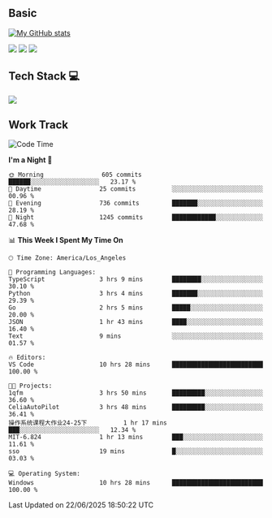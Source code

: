 ## Basic
 
[![My GitHub stats](https://github-readme-stats.vercel.app/api?username=Zzhihon&show_icons=true&theme=purple)](https://github.com/Zzhihon)
 
 [![](https://img.shields.io/badge/website-4493f8?style=for-the-badge&logo=About.me&logoColor=purple)](https://tatakal.com/)
 [![](https://img.shields.io/badge/RSS-4493f8?style=for-the-badge&logo=rss&logoColor=purple)](https://tatakal.com/feed/)
 [![](https://img.shields.io/badge/Email-4493f8?style=for-the-badge&logo=gmail&logoColor=purple)](mailto:bt1q@tatakal.com)

## Tech Stack 💻

<a href="https://skillicons.dev">
  <img src="https://skillicons.dev/icons?i=py,html,css,javascript,bash,java,vue,go,nodejs,cpp" />
</a>

</br>

## Work Track

<!--START_SECTION:waka-->
![Code Time](http://img.shields.io/badge/Code%20Time-416%20hrs%204%20mins-blue)

**I'm a Night 🦉** 

```text
🌞 Morning                605 commits         ██████░░░░░░░░░░░░░░░░░░░   23.17 % 
🌆 Daytime                25 commits          ░░░░░░░░░░░░░░░░░░░░░░░░░   00.96 % 
🌃 Evening                736 commits         ███████░░░░░░░░░░░░░░░░░░   28.19 % 
🌙 Night                  1245 commits        ████████████░░░░░░░░░░░░░   47.68 % 
```


📊 **This Week I Spent My Time On** 

```text
🕑︎ Time Zone: America/Los_Angeles

💬 Programming Languages: 
TypeScript               3 hrs 9 mins        ████████░░░░░░░░░░░░░░░░░   30.10 % 
Python                   3 hrs 4 mins        ███████░░░░░░░░░░░░░░░░░░   29.39 % 
Go                       2 hrs 5 mins        █████░░░░░░░░░░░░░░░░░░░░   20.00 % 
JSON                     1 hr 43 mins        ████░░░░░░░░░░░░░░░░░░░░░   16.40 % 
Text                     9 mins              ░░░░░░░░░░░░░░░░░░░░░░░░░   01.57 % 

🔥 Editors: 
VS Code                  10 hrs 28 mins      █████████████████████████   100.00 % 

🐱‍💻 Projects: 
1qfm                     3 hrs 50 mins       █████████░░░░░░░░░░░░░░░░   36.60 % 
CeliaAutoPilot           3 hrs 48 mins       █████████░░░░░░░░░░░░░░░░   36.41 % 
操作系统课程大作业24-25下          1 hr 17 mins        ███░░░░░░░░░░░░░░░░░░░░░░   12.34 % 
MIT-6.824                1 hr 13 mins        ███░░░░░░░░░░░░░░░░░░░░░░   11.61 % 
sso                      19 mins             █░░░░░░░░░░░░░░░░░░░░░░░░   03.03 % 

💻 Operating System: 
Windows                  10 hrs 28 mins      █████████████████████████   100.00 % 
```


 Last Updated on 22/06/2025 18:50:22 UTC
<!--END_SECTION:waka-->
